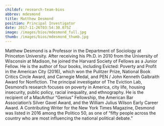 ```yaml
---
childof: research-team-bios
abbrev: mdesmond
title: Matthew Desmond
position: Principal Investigator
date: 2017-11-26T03:54:30.075Z
image: /images/bios/mdesmond_full.jpg
thumb: /images/bios/mdesmond_thumb.jpg
---
```

Matthew Desmond is a Professor in the Department of Sociology at Princeton University. After receiving his Ph.D. in 2010 from the University of Wisconsin at Madison, he joined the Harvard Society of Fellows as a Junior Fellow. He is the author of four books, including Evicted: Poverty and Profit in the American City (2016), which won the Pulitzer Prize, National Book Critics Circle Award, and Carnegie Medal, and PEN / John Kenneth Galbraith Award for Nonfiction. The principal investigator of The Eviction Lab, Desmond’s research focuses on poverty in America, city life, housing insecurity, public policy, racial inequality, and ethnography. He is the recipient of a MacArthur “Genius” Fellowship, the American Bar Association’s Silver Gavel Award, and the William Julius Wilson Early Career Award. A Contributing Writer for the New York Times Magazine, Desmond was listed in 2016 among the Politico 50, as one of “fifty people across the country who are most influencing the national political debate.”
